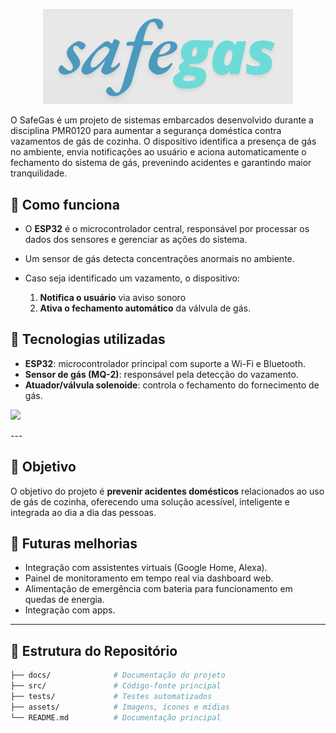 <p align="center">
  <img src="safegas.png" alt="Logo SafeGas" width="400"/>
</p>
O SafeGas é um projeto de sistemas embarcados desenvolvido durante a disciplina PMR0120 para aumentar a segurança doméstica contra vazamentos de gás de cozinha. O dispositivo identifica a presença de gás no ambiente, envia notificações ao usuário e aciona automaticamente o fechamento do sistema de gás, prevenindo acidentes e garantindo maior tranquilidade.

## 🚀 Como funciona

* O **ESP32** é o microcontrolador central, responsável por processar os dados dos sensores e gerenciar as ações do sistema.
* Um sensor de gás detecta concentrações anormais no ambiente.
* Caso seja identificado um vazamento, o dispositivo:

  1. **Notifica o usuário** via aviso sonoro
  2. **Ativa o fechamento automático** da válvula de gás.

## 🔧 Tecnologias utilizadas

* **ESP32**: microcontrolador principal com suporte a Wi-Fi e Bluetooth.
* **Sensor de gás (MQ-2)**: responsável pela detecção do vazamento.
* **Atuador/válvula solenoide**: controla o fechamento do fornecimento de gás.
  
<p align="left"> <img src="https://skillicons.dev/icons?i=c,git,github" /> </p>
---

## 🎯 Objetivo

O objetivo do projeto é **prevenir acidentes domésticos** relacionados ao uso de gás de cozinha, oferecendo uma solução acessível, inteligente e integrada ao dia a dia das pessoas.

## 📌 Futuras melhorias

* Integração com assistentes virtuais (Google Home, Alexa).
* Painel de monitoramento em tempo real via dashboard web.
* Alimentação de emergência com bateria para funcionamento em quedas de energia.
* Integração com apps.

---


## 📂 Estrutura do Repositório  

```bash
├── docs/              # Documentação do projeto
├── src/               # Código-fonte principal
├── tests/             # Testes automatizados
├── assets/            # Imagens, ícones e mídias
└── README.md          # Documentação principal


